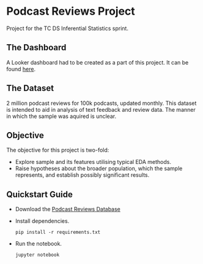 # Podcast Reviews Project
Project for the TC DS Inferential Statistics sprint. 
## The Dashboard
A Looker dashboard had to be created as a part of this project. It can be found [here](https://lookerstudio.google.com/reporting/9434ef96-ac9d-4dfa-9388-c237a316e2cd).
## The Dataset
2 million podcast reviews for 100k podcasts, updated monthly. This dataset is intended to aid in analysis of text feedback and review data. The manner in which the sample was aquired is unclear.
## Objective 
The objective for this project is two-fold:

-   Explore sample and its features utilising typical EDA methods.
-   Raise hypotheses about the broader population, which the sample represents, and establish possibly significant results.
## Quickstart Guide

- Download the [Podcast Reviews Database](https://www.kaggle.com/datasets/thoughtvector/podcastreviews/versions/28)
- Install dependencies.

     ```pip install -r requirements.txt```

- Run the notebook.

     ```jupyter notebook```





